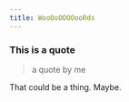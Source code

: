 ```yaml
---
title: WooOoOOOOooRds
---
```

### This is a quote

> a quote by me

That could be a thing. Maybe.


